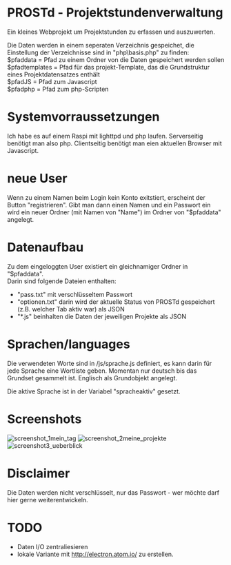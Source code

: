 # PROSTd - Projektstundenverwaltung

Ein kleines Webprojekt um Projektstunden zu erfassen und auszuwerten.

Die Daten werden in einem seperaten Verzeichnis gespeichet, die Einstellung der Verzeichnisse sind in "php\basis.php" zu finden:<br>
$pfaddata = Pfad zu einem Ordner von die Daten gespeichert werden sollen<br>
$pfadtemplates = Pfad für das projekt-Template, das die Grundstruktur eines Projektdatensatzes enthält<br>
$pfadJS = Pfad zum Javascript<br>
$pfadphp = Pfad zum php-Scripten<br>

# Systemvorraussetzungen
Ich habe es auf einem Raspi mit lighttpd und php laufen. Serverseitig benötigt man also php. Clientseitig benötigt man eien aktuellen Browser mit Javascript.

# neue User
Wenn zu einem Namen beim Login kein Konto exitstiert, erscheint der Button "registrieren". Gibt man dann einen Namen und ein Passwort ein wird ein neuer Ordner (mit Namen von "Name") im Ordner von "$pfaddata" angelegt.

# Datenaufbau
Zu dem eingeloggten User existiert ein gleichnamiger Ordner in "$pfaddata".<br> 
Darin sind folgende Dateien enthalten:<br>
* "pass.txt" mit verschlüsseltem Passwort
* "optionen.txt" darin wird der aktuelle Status von PROSTd gespeichert (z.B. welcher Tab aktiv war) als JSON
* "*.js" beinhalten die Daten der jeweiligen Projekte als JSON

# Sprachen/languages
Die verwendeten Worte sind in /js/sprache.js definiert, es kann darin für jede Sprache eine Wortliste geben. 
Momentan nur deutsch bis das Grundset gesammelt ist. Englisch als Grundobjekt angelegt.

Die aktive Sprache ist in der Variabel "spracheaktiv" gesetzt.

# Screenshots
![screenshot_1mein_tag](https://cloud.githubusercontent.com/assets/3751286/21572196/da46abbe-ced6-11e6-938a-0446452d6b5f.png)
![screenshot_2meine_projekte](https://cloud.githubusercontent.com/assets/3751286/21572216/ff415afe-ced6-11e6-9ab6-fdfe349b1371.png)
![screenshot3_ueberblick](https://cloud.githubusercontent.com/assets/3751286/21572528/29fd8418-ceda-11e6-93fd-e5c6842db5e7.png)

# Disclaimer 
Die Daten werden nicht verschlüsselt, nur das Passwort - wer möchte darf hier gerne weiterentwickeln.

# TODO
* Daten I/O zentraliesieren
* lokale Variante mit http://electron.atom.io/ zu erstellen.
